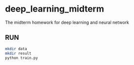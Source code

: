 # deep_learning_midterm
The midterm homework for deep learning and neural network
## RUN
```bash
mkdir data
mkdir result
python train.py
```
